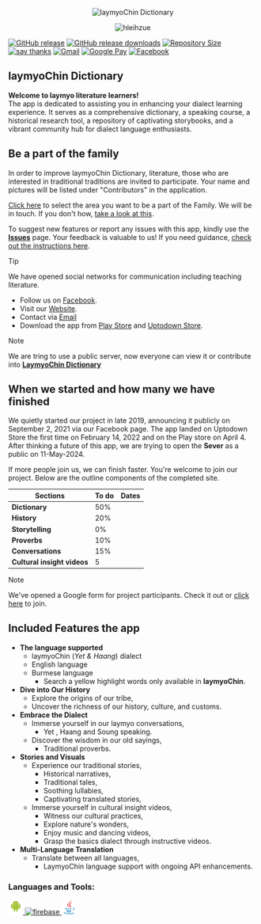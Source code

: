 <p align="center">
  <img src="https://github.com/hleihzue/LaymyoChin-Dictionary/assets/155907427/48fba0ba-1db7-4de3-bf59-668d421a50f3" alt="laymyoChin Dictionary" width="90">

</p>
<div align="center">
  <img src="https://komarev.com/ghpvc/?username=hleihzue&label=Visitors&color=ffff00&style=flat" alt="hleihzue" />
</div>

[![GitHub release](https://img.shields.io/github/release/hleihzue/LaymyoChin-Dictionary.svg)](https://github.com/hleihzue/LaymyoChin-Dictionary/releases) [![GitHub release downloads](https://img.shields.io/github/downloads/hleihzue/LaymyoChin-Dictionary/total.svg)](https://GitHub.com/hleihzue/LaymyoChin-Dictionary/releases/) [![Repository Size](https://img.shields.io/github/repo-size/hleihzue/LaymyoChin-Dictionary.svg)](https://github.com/hleihzue/LaymyoChin-Dictionary) [![say thanks](https://img.shields.io/badge/say-thanks-ff69b4.svg)](https://saythanks.io/to/hleihzue) [![Gmail](https://img.shields.io/badge/Gmail-%23D14836.svg?style=flat&logo=Gmail&logoColor=white)](mailto:laymyochin.dictionary@gmail.com) [![Google Pay](https://img.shields.io/badge/GooglePay-%233780F1.svg?style=flat&logo=Google-Pay&logoColor=white)](https://play.google.com/store/apps/details?id=chin.bk.hleihzue.yet.dictionary) [![Facebook](https://img.shields.io/badge/Facebook-%231877F2.svg?style=flat&logo=Facebook&logoColor=white)](https://www.facebook.com/profile.php?id=100095702314809&mibextid=ZbWKwL)

## laymyoChin Dictionary
**Welcome to laymyo literature learners!**     
The app is dedicated to assisting you in enhancing your dialect learning experience. It serves as a comprehensive dictionary, a speaking course, a historical research tool, a repository of captivating storybooks, and a vibrant community hub for dialect language enthusiasts.

## Be a part of the family
 In order to improve laymyoChin Dictionary, literature, those who are interested in traditional traditions are invited to participate.  Your name and pictures will be listed under "Contributors" in the application.

[Click here](https://forms.gle/LPEM9dKWJh24oMxTA) to select the area you want to be a part of the Family.  We will be in touch.  If you don't how, [take a look at this](https://www.facebook.com/share/p/GBXqNHwGJUNPXmVv/?mibextid=Nif5oz).

To suggest new features or report any issues with this app, kindly use the [**Issues**](https://github.com/hleihzue/LaymyoChin-Dictionary/issues/new) page. Your feedback is valuable to us! If you need guidance, [check out the instructions here](https://www.facebook.com/share/p/SCdwJwCA6xjpG5MC/?mibextid=Nif5oz).

> [!TIP]
> We have opened social networks for communication including teaching literature.
 * Follow us on [Facebook](https://www.facebook.com/profile.php?id=100095702314809&mibextid=ZbWKwL).
 * Visit our [Website](www.laymyochin.wordpress.com/).
 * Contact via [Email](mailto:laymyochin.dictionary@gmail.com)
 * Download the app from [Play Store](https://play.google.com/store/apps/details?id=chin.bk.hleihzue.yet.dictionary) and [Uptodown Store](https://yet-mm-dictionary.en.uptodown.com/android/download).

>[!NOTE]
> We are tring to use a public server, now everyone can view it or contribute into [**LaymyoChin Dictionary**](https://play.google.com/store/apps/details?id=chin.bk.hleihzue.yet.dictionary)
## When we started and how many we have finished
 We quietly started our project in late 2019, announcing it publicly on September 2, 2021 via our Facebook page. The app landed on Uptodown Store the first time on February 14, 2022 and on the Play store on April 4. After thinking a future of this app, we are trying to open the **Sever** as a public on 11-May-2024.

 If more people join us, we can finish faster. You're welcome to join our project. Below are the outline components of the completed site.

| Sections                        | To do        | Dates  |
| -------------------------- | --------- | -- |
| **Dictionary**                 | 50%       |    |
| **History**                    | 20%       |    |
| **Storytelling**               | 0%        |    |
| **Proverbs**                   | 10%       |    |
| **Conversations**              | 15%       |    |
| **Cultural insight videos**    | 5    |    |

> [!NOTE]
> We've opened a Google form for project participants. Check it out or [click here](https://forms.gle/LPEM9dKWJh24oMxTA) to join.

## Included Features the app
* **The language supported**
   * laymyoChin (*Yet & Haang*) dialect
   * English language
   * Burmese language
      + Search a yellow highlight words only available in **laymyoChin**.
* **Dive into Our History**
  * Explore the origins of our tribe,
  * Uncover the richness of our history, culture, and customs.
* **Embrace the Dialect**
    * Immerse yourself in our laymyo conversations,
        + Yet , Haang and Soung speaking.
    * Discover the wisdom in our old sayings,
        + Traditional proverbs.
*  **Stories and Visuals**
    *  Experience our traditional stories,
        + Historical narratives,
        + Traditional tales,
        + Soothing lullabies,
        + Captivating translated stories,
    *  Immerse yourself in cultural insight videos,
        + Witness our cultural practices,
        + Explore nature's wonders,
        + Enjoy music and dancing videos,
        + Grasp the basics dialect through instructive videos.
* **Multi-Language Translation**
   * Translate between all languages,
        + LaymyoChin language support with ongoing API enhancements.
      

<h3 align="left">Languages and Tools:</h3>
<p align="left"> <a href="https://developer.android.com" target="_blank" rel="noreferrer"> <img src="https://raw.githubusercontent.com/devicons/devicon/master/icons/android/android-original-wordmark.svg" alt="android" width="30" height="30"/> </a> <a href="https://firebase.google.com/" target="_blank" rel="noreferrer"> <img src="https://www.vectorlogo.zone/logos/firebase/firebase-icon.svg" alt="firebase" width="30" height="30"/> </a> <a href="https://www.java.com" target="_blank" rel="noreferrer"> <img src="https://raw.githubusercontent.com/devicons/devicon/master/icons/java/java-original.svg" alt="java" width="30" height="30"/> </a> </p>

